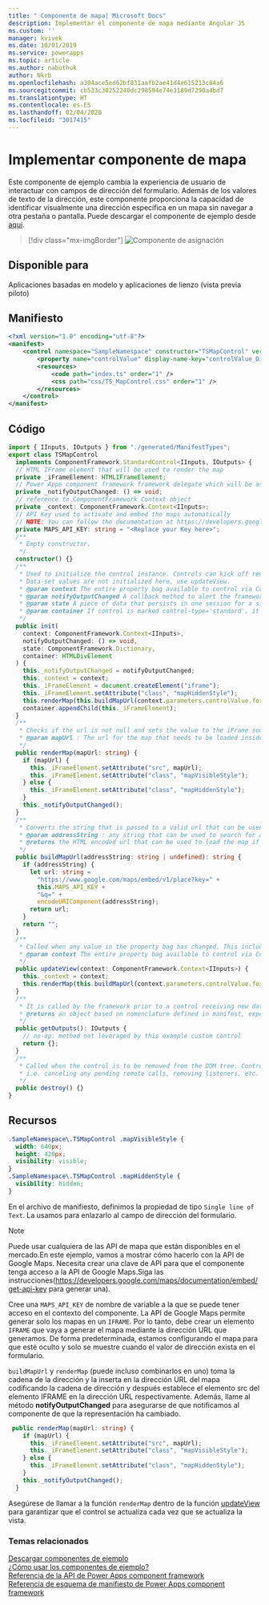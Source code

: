 ```yaml
---
title: " Componente de mapa| Microsoft Docs"
description: Implementar el componente de mapa mediante Angular JS
ms.custom: ''
manager: kvivek
ms.date: 10/01/2019
ms.service: powerapps
ms.topic: article
ms.author: nabuthuk
author: Nkrb
ms.openlocfilehash: a304ace5ed62bf831aafb2ae41d4e615213c84a6
ms.sourcegitcommit: cb533c30252240dc298594e74e3189d7290a4bd7
ms.translationtype: HT
ms.contentlocale: es-ES
ms.lasthandoff: 02/04/2020
ms.locfileid: "3017415"
---
```

# <a name="implementing-map-component"></a>Implementar componente de mapa

Este componente de ejemplo cambia la experiencia de usuario de interactuar con campos de dirección del formulario. Además de los valores de texto de la dirección, este componente proporciona la capacidad de identificar visualmente una dirección específica en un mapa sin navegar a otra pestaña o pantalla. Puede descargar el componente de ejemplo desde [aquí](https://github.com/microsoft/PowerApps-Samples/tree/master/component-framework/TS_MapControl).

> [!div class="mx-imgBorder"]
> ![Componente de asignación](../media/map-control.png "Componente de asignación")

## <a name="available-for"></a>Disponible para 

Aplicaciones basadas en modelo y aplicaciones de lienzo (vista previa piloto) 

## <a name="manifest"></a>Manifiesto

```xml
<?xml version="1.0" encoding="utf-8"?>
<manifest>
    <control namespace="SampleNamespace" constructor="TSMapControl" version="1.0.0" display-name-key="TS_MapControl_Display_Key" description-key="TS_MapControl_Desc_Key" control-type="standard">
        <property name="controlValue" display-name-key="controlValue_Display_Key" description-key="controlValue_Desc_Key" of-type="SingleLine.Text" usage="bound" required="true" />
        <resources>
            <code path="index.ts" order="1" />
            <css path="css/TS_MapControl.css" order="1" />
        </resources>
    </control>
</manifest>
```

## <a name="code"></a>Código 

```TypeScript
import { IInputs, IOutputs } from "./generated/ManifestTypes";
export class TSMapControl
  implements ComponentFramework.StandardControl<IInputs, IOutputs> {
  // HTML IFrame element that will be used to render the map
  private _iFrameElement: HTMLIFrameElement;
  // Power Apps component framework framework delegate which will be assigned to this object which would be called whenever an update happens.
  private _notifyOutputChanged: () => void;
  // reference to ComponentFramework Context object
  private _context: ComponentFramework.Context<IInputs>;
  // API Key used to activate and embed the maps automatically
  // NOTE: You can follow the documentation at https://developers.google.com/maps/documentation/embed/get-api-key to generate your own API Key
  private MAPS_API_KEY: string = "<Replace your Key here>";
  /**
   * Empty constructor.
   */
  constructor() {}
  /**
   * Used to initialize the control instance. Controls can kick off remote server calls and other initialization actions here.
   * Data-set values are not initialized here, use updateView.
   * @param context The entire property bag available to control via Context Object; It contains values as set up by the customizer mapped to property names defined in the manifest, as well as utility functions.
   * @param notifyOutputChanged A callback method to alert the framework that the control has new outputs ready to be retrieved asynchronously.
   * @param state A piece of data that persists in one session for a single user. Can be set at any point in a controls life cycle by calling 'setControlState' in the Mode interface.
   * @param container If control is marked control-type='standard', it receives an empty div element within which it can render its content.
   */
  public init(
    context: ComponentFramework.Context<IInputs>,
    notifyOutputChanged: () => void,
    state: ComponentFramework.Dictionary,
    container: HTMLDivElement
  ) {
    this._notifyOutputChanged = notifyOutputChanged;
    this._context = context;
    this._iFrameElement = document.createElement("iframe");
    this._iFrameElement.setAttribute("class", "mapHiddenStyle");
    this.renderMap(this.buildMapUrl(context.parameters.controlValue.formatted));
    container.appendChild(this._iFrameElement);
  }
  /**
   * Checks if the url is not null and sets the value to the iFrame source to be loaded inside it and then notifies the ComponentFramework that the output has changed
   * @param mapUrl : The url for the map that needs to be loaded inside the iFrame.
   */
  public renderMap(mapUrl: string) {
    if (mapUrl) {
      this._iFrameElement.setAttribute("src", mapUrl);
      this._iFrameElement.setAttribute("class", "mapVisibleStyle");
    } else {
      this._iFrameElement.setAttribute("class", "mapHiddenStyle");
    }
    this._notifyOutputChanged();
  }
  /**
   * Converts the string that is passed to a valid url that can be used to render the map for the location
   * @param addressString : any string that can be used to search for a location in maps
   * @returns the HTML encoded url that can be used to load the map if the addressString is non empty string
   */
  public buildMapUrl(addressString: string | undefined): string {
    if (addressString) {
      let url: string =
        "https://www.google.com/maps/embed/v1/place?key=" +
        this.MAPS_API_KEY +
        "&q=" +
        encodeURIComponent(addressString);
      return url;
    }
    return "";
  }
  /**
   * Called when any value in the property bag has changed. This includes field values, data-sets, global values such as container height and width, offline status, control metadata values such as label, visible, etc.
   * @param context The entire property bag available to control via Context Object; It contains values as set up by the customizer mapped to names defined in the manifest, as well as utility functions
   */
  public updateView(context: ComponentFramework.Context<IInputs>) {
    this._context = context;
    this.renderMap(this.buildMapUrl(context.parameters.controlValue.formatted));
  }
  /**
   * It is called by the framework prior to a control receiving new data.
   * @returns an object based on nomenclature defined in manifest, expecting object[s] for property marked as “bound” or “output”
   */
  public getOutputs(): IOutputs {
    // no-op: method not leveraged by this example custom control
    return {};
  }
  /**
   * Called when the control is to be removed from the DOM tree. Controls should use this call for cleanup.
   * i.e. canceling any pending remote calls, removing listeners, etc.
   */
  public destroy() {}
}
```

## <a name="resources"></a>Recursos

```css
.SampleNamespace\.TSMapControl .mapVisibleStyle {
  width: 640px;
  height: 420px;
  visibility: visible;
}
.SampleNamespace\.TSMapControl .mapHiddenStyle {
  visibility: hidden;
}
```

En el archivo de manifiesto, definimos la propiedad de tipo `Single line of Text`. La usamos para enlazarlo al campo de dirección del formulario.  

> [!NOTE]
> Puede usar cualquiera de las API de mapa que están disponibles en el mercado.En este ejemplo, vamos a mostrar cómo hacerlo con la API de Google Maps. Necesita crear una clave de API para que el componente tenga acceso a la API de Google Maps.Siga las instrucciones(https://developers.google.com/maps/documentation/embed/get-api-key para generar una).

Cree una `MAPS_API_KEY` de nombre de variable a la que se puede tener acceso en el contexto del componente.
La API de Google Maps permite generar solo los mapas en un `IFRAME`. Por lo tanto, debe crear un elemento `IFRAME` que vaya a generar el mapa mediante la dirección URL que generamos. De forma predeterminada, estamos configurando el mapa para que esté oculto y solo se muestre cuando el valor de dirección exista en el formulario.

`buildMapUrl` y `renderMap` (puede incluso combinarlos en uno) toma la cadena de la dirección y la inserta en la dirección URL del mapa codificando la cadena de dirección y después establece el elemento src del elemento IFRAME en la dirección URL respectivamente. Además, llame al método **notifyOutputChanged** para asegurarse de que notificamos al componente de que la representación ha cambiado. 
 
```TypeScript
 public renderMap(mapUrl: string) {
    if (mapUrl) {
      this._iFrameElement.setAttribute("src", mapUrl);
      this._iFrameElement.setAttribute("class", "mapVisibleStyle");
    } else {
      this._iFrameElement.setAttribute("class", "mapHiddenStyle");
    }
    this._notifyOutputChanged();
  }
```

Asegúrese de llamar a la función `renderMap` dentro de la función [updateView](../reference/control/updateview.md) para garantizar que el control se actualiza cada vez que se actualiza la vista. 

### <a name="related-topics"></a>Temas relacionados

[Descargar componentes de ejemplo](https://go.microsoft.com/fwlink/?linkid=2088525)<br/>
[¿Cómo usar los componentes de ejemplo?](../use-sample-components.md)<br/>
[Referencia de la API de Power Apps component framework](../reference/index.md)<br/>
[Referencia de esquema de manifiesto de Power Apps component framework](../manifest-schema-reference/index.md)